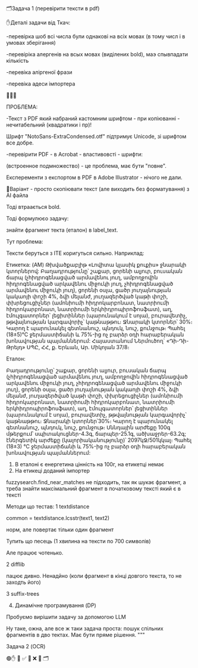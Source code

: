 🗂️Задача 1 (перевірити тексти в pdf)



✋Деталі задачи від Ткач:

-перевірка шоб всі числа були однакові на всіх мовах (в тому числ і в умовах зберігання)

-перевіріка алергенів на всых мовах (виділених bold), маэ спывпадати кількість

-перевіка аліргеної фрази

-перевіка адеси імпортера



🧠🧠🧠

ПРОБЛЕМА:

-Текст з PDF який набраний кастомним шрифтом - при копіюванні - нечитабельний (квадратики і пр)!

Шрифт "NotoSans-ExtraCondensed.otf" підтримує Unicode, зі шрифтом все добре.

-перевірити PDF - в Acrobat - властивовсті - шрифти:

(встроенное подмножество)  - це проблема, має бути "повне".

Експеременти з експортом в PDF в Adobe Illustrator - нічого не дали.



📢Варіант - просто скопіювати текст (але виходить без форматування) з AI файла

Тоді втраається bold.



Тоді формулюєо задачу:

знайти фрагмент текта (еталон) в label\_text.

Тут проблема:

Тексти беруться з ITE  коригуться сильно. Наприклад:

Етикетка:
(AM) Թխվածքաբլիթ «Լովիտա կլասիկ քուքիս» ջնարակի կտորներով: Բաղադրությունը՝ շաքար, ցորենի ալյուր, բուսական ճարպ (չհիդրոգենացված արմավենու յուղ, ամբողջովին հիդրոգենացված արկավենու միջուկի յուղ, չհիդրոգենացված արմավենու միջուկի յուղ), ցորենի օսլա, ցածր յուղայնության կակաոյի փոշի 4%, ձվի մելանժ, յուղազերծված կաթի փոշի, փխրեցուցիչներ (ամոնիումի հիդրոկարբոնատ, նատրիումի հիդրոկարբոնատ, նատրիումի երկհիդրոպիրոֆոսֆատ), աղ, էմուլգատորներ՝ լեցիտիններ (պարունակում է սոյա), բուրավետիչ, թթվայնության կարգավորիչ՝ կաթնաթթու։ Ջնարակի կտորներ՝ 30%։ Կարող է պարունակել գետնանուշ, պնդուկ, նուշ, քունջութ։ Պահել (18±5)°С ջերմաստիճանի և 75%-ից ոչ բարձր օդի հարաբերական խոնավության պայմաններում: Հայաստանում Ներմուծող` «Դի-Դի-Թրեյդ» ՍՊԸ, ՀՀ, ք. Երևան, Ար. Միկոյան 37/8։

Еталон:

Բաղադրությունը՝ շաքար, ցորենի ալյուր, բուսական ճարպ (չհիդրոգենացված արմավենու յուղ, ամբողջովին հիդրոգենացված արկավենու միջուկի յուղ, չհիդրոգենացված արմավենու միջուկի յուղ), ցորենի օսլա, ցածր յուղայնության կակաոյի փոշի 4%, ձվի մելանժ, յուղազերծված կաթի փոշի,   փխրեցուցիչներ (ամոնիումի հիդրոկարբոնատ, նատրիումի հիդրոկարբոնատ, նատրիումի երկհիդրոպիրոֆոսֆատ), աղ, էմուլգատորներ՝ լեցիտիններ (պարունակում է սոյա), բուրավետիչ, թթվայնության կարգավորիչ՝ կաթնաթթու։ Ջնարակի կտորներ՝30%։ Կարող է պարունակել գետնանուշ, պնդուկ, նուշ, քունջութ։ Սննդային արժեքը 100գ մթերքում՝ սպիտակուցներ-4.3գ, ճարպեր-25.1գ, ածխաջրեր-63.2գ; էներգետիկ արժեքը (կալորիականությունը)՝ 2097կՋ/501կկալ։ Պահել (18±3) °С ջերմաստիճանի և 75%-ից ոչ բարձր օդի հարաբերական խոնավության պայմաններում:





1. В еталоні є енергетина цінність на 100г, на етикетці немає
2. На етикеці доданий імпортер

fuzzysearch.find\_near\_matches не підходить, так як шукає фрагмент, а треба знайти максімальний фрагмент в початковому тексті який є в тексті





Методи що тестав:
1 textdistance

common = textdistance.lcsstr(text1, text2)

норм, але повертає тільки один фрагмент

Тупить що песець (1 хвилина на тексти по 700 символів)

Але працює чотенько.


2 difflib

пацює дивно. Ненадйно (коли фрагмент в кінці довгого текста, то не заходть його)





3  suffix-trees




4. Динамічне програмування (DP)









Пробуємо вирішити задачу за допомогою LLM

Ну таке, ожна, але все ж таки задача проста: пошук спільних фрагментів в дво тектах. Має бути пряме рішення.
"""




Задача 2 (OCR)





🟢✋ 🧠 ✅ 📢 ❌ 🏁 🗂️







